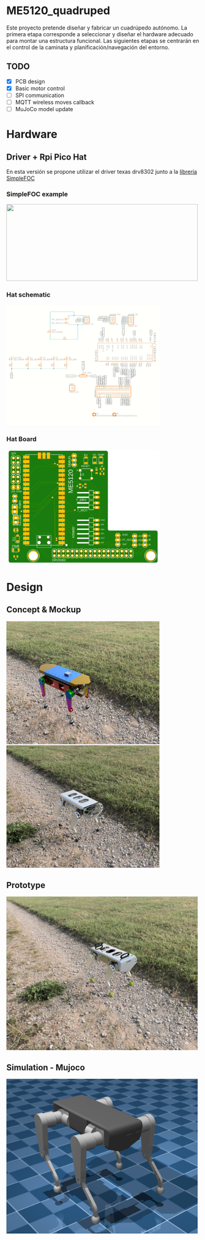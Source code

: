 # ME5120_quadruped
Este proyecto pretende diseñar y fabricar un cuadrúpedo autónomo. La primera etapa corresponde a seleccionar y diseñar el hardware adecuado para montar una estructura funcional.
Las siguientes etapas se centrarán en el control de la caminata y planificación/navegación del entorno.

## TODO
- [x] PCB design
- [x] Basic motor control
- [ ] SPI communication
- [ ] MQTT wireless moves callback
- [ ] MuJoCo model update

# Hardware
## Driver + Rpi Pico Hat
En esta versión se propone utilizar el driver texas drv8302 junto a la [librería SimpleFOC](https://docs.simplefoc.com/drv8302_example)
### SimpleFOC example
<img src="https://docs.simplefoc.com/extras/Images/drv8302_arduino_connection.jpg" width="500" height="200" />

### Hat schematic
 
<img src="/wiring.png" width="400">

### Hat Board

<img src="/board_hat.png" width="400">

# Design

## Concept & Mockup
<p float="left">
  <img src="/concept.PNG" width="400"> 
  <img src="/mockup.PNG" width="400">
</p>

## Prototype
<img src="/prototipo.PNG" width="500">

## Simulation - Mujoco
<img src="/sim_mujoco.png" width="500">
